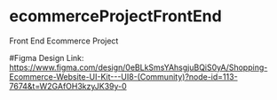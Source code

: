 # ecommerceProjectFrontEnd
Front End Ecommerce Project


#Figma Design Link: https://www.figma.com/design/0eBLkSmsYAhsgjuBQiS0yA/Shopping-Ecommerce-Website-UI-Kit---UI8-(Community)?node-id=113-7674&t=W2GAfOH3kzyJK39y-0
